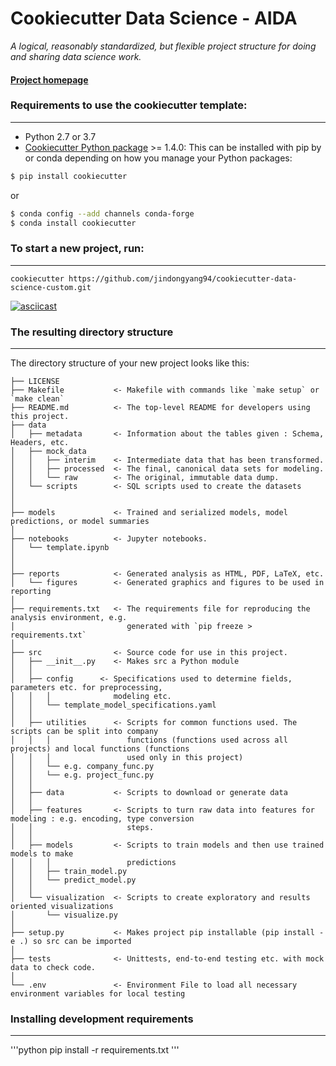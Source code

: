 # Cookiecutter Data Science - AIDA

_A logical, reasonably standardized, but flexible project structure for doing and sharing data science work._

#### [Project homepage](http://drivendata.github.io/cookiecutter-data-science/)

### Requirements to use the cookiecutter template:

-----------

 - Python 2.7 or 3.7
 - [Cookiecutter Python package](http://cookiecutter.readthedocs.org/en/latest/installation.html) >= 1.4.0: This can be installed with pip by or conda depending on how you manage your Python packages:

``` bash
$ pip install cookiecutter
```

or

``` bash
$ conda config --add channels conda-forge
$ conda install cookiecutter
```


### To start a new project, run:

------------

    cookiecutter https://github.com/jindongyang94/cookiecutter-data-science-custom.git


[![asciicast](https://asciinema.org/a/244658.svg)](https://asciinema.org/a/244658)


### The resulting directory structure

------------

The directory structure of your new project looks like this: 

```
├── LICENSE
├── Makefile           <- Makefile with commands like `make setup` or `make clean`
├── README.md          <- The top-level README for developers using this project.
├── data
│   ├── metadata       <- Information about the tables given : Schema, Headers, etc.
│   ├── mock_data
│   │   ├── interim    <- Intermediate data that has been transformed.
│   │   ├── processed  <- The final, canonical data sets for modeling.
│   │   └── raw        <- The original, immutable data dump.
│   └── scripts        <- SQL scripts used to create the datasets
│
│
├── models             <- Trained and serialized models, model predictions, or model summaries
│
├── notebooks          <- Jupyter notebooks.
│   └── template.ipynb
│                         
│
├── reports            <- Generated analysis as HTML, PDF, LaTeX, etc.
│   └── figures        <- Generated graphics and figures to be used in reporting
│
├── requirements.txt   <- The requirements file for reproducing the analysis environment, e.g.
│                         generated with `pip freeze > requirements.txt`
│
├── src                <- Source code for use in this project.
│   ├── __init__.py    <- Makes src a Python module
│   │
│   ├── config      <- Specifications used to determine fields, parameters etc. for preprocessing, 
│   │   │              modeling etc.
│   │   └── template_model_specifications.yaml
│   │
│   ├── utilities      <- Scripts for common functions used. The scripts can be split into company 
│   │   │                 functions (functions used across all projects) and local functions (functions 
│   │   │                 used only in this project)
│   │   └── e.g. company_func.py
│   │   └── e.g. project_func.py
│   │
│   ├── data           <- Scripts to download or generate data
│   │
│   ├── features       <- Scripts to turn raw data into features for modeling : e.g. encoding, type conversion 
│   │                     steps.
│   │
│   ├── models         <- Scripts to train models and then use trained models to make
│   │   │                 predictions
│   │   ├── train_model.py
│   │   └── predict_model.py
│   │
│   └── visualization  <- Scripts to create exploratory and results oriented visualizations
│       └── visualize.py
│
├── setup.py           <- Makes project pip installable (pip install -e .) so src can be imported
│
├── tests              <- Unittests, end-to-end testing etc. with mock data to check code.
│
└── .env               <- Environment File to load all necessary environment variables for local testing
```

### Installing development requirements

------------

'''python
    pip install -r requirements.txt
'''